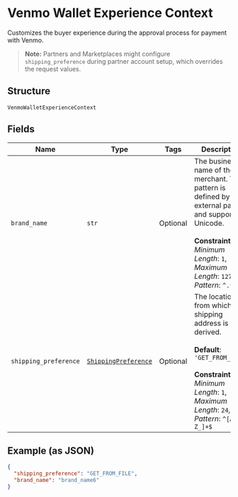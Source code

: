 
# Venmo Wallet Experience Context

Customizes the buyer experience during the approval process for payment with Venmo.<blockquote><strong>Note:</strong> Partners and Marketplaces might configure <code>shipping_preference</code> during partner account setup, which overrides the request values.</blockquote>

## Structure

`VenmoWalletExperienceContext`

## Fields

| Name | Type | Tags | Description |
|  --- | --- | --- | --- |
| `brand_name` | `str` | Optional | The business name of the merchant. The pattern is defined by an external party and supports Unicode.<br><br>**Constraints**: *Minimum Length*: `1`, *Maximum Length*: `127`, *Pattern*: `^.*$` |
| `shipping_preference` | [`ShippingPreference`](../../doc/models/shipping-preference.md) | Optional | The location from which the shipping address is derived.<br><br>**Default**: `'GET_FROM_FILE'`<br><br>**Constraints**: *Minimum Length*: `1`, *Maximum Length*: `24`, *Pattern*: `^[A-Z_]+$` |

## Example (as JSON)

```json
{
  "shipping_preference": "GET_FROM_FILE",
  "brand_name": "brand_name6"
}
```

